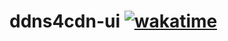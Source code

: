 # ddns4cdn-ui [![wakatime](https://wakatime.com/badge/github/jat001/ddns4cdn-ui.svg)](https://wakatime.com/@Jat/projects/yqdefmspgs)
